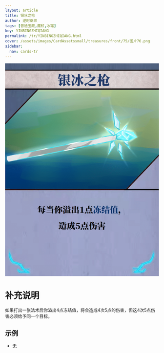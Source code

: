 ```yaml
---
layout: article
title: 银冰之枪
author: 逆时巫师
tags: [普通宝藏,魔杖,冰霜]
key: YINBINGZHIQIANG
permalink: /tr/YINBINGZHIQIANG.html
cover: /assets/images/CardAssetssmall/treasures/front/75/图片76.png
sidebar:
  nav: cards-tr
---
```

![](/assets/images/CardAssets/treasures/front/75/图片76.png)

# 补充说明
如果打出一张法术后你溢出4点冻结值，将会造成4次5点的伤害，但这4次5点伤害必须给予同一个目标。


## 示例
* 无